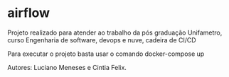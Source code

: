 # airflow
Projeto realizado para atender ao trabalho da pós graduação Unifametro, curso Engenharia de software, devops e nuve, cadeira de CI/CD

Para executar o projeto basta usar o comando docker-compose up

Autores: Luciano Meneses e Cintia Felix.
